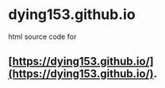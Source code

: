# dying153.github.io
html source code for 
## [https://dying153.github.io/](https://dying153.github.io/).

